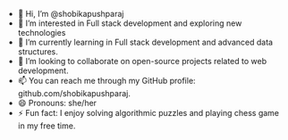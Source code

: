 - 👋 Hi, I’m @shobikapushparaj
- 👀 I’m interested in Full stack development and exploring new technologies
- 🌱 I’m currently learning in Full stack development and advanced data structures.
- 💞️ I’m looking to collaborate on open-source projects related to web development. 
- 📫 You can reach me through my GitHub profile: github.com/shobikapushparaj.
- 😄 Pronouns: she/her
- ⚡ Fun fact:  I enjoy solving algorithmic puzzles and playing chess game in my free time.

<!---
shobikapushparaj/shobikapushparaj is a ✨ special ✨ repository because its `README.md` (this file) appears on your GitHub profile.
You can click the Preview link to take a look at your changes.
--->
